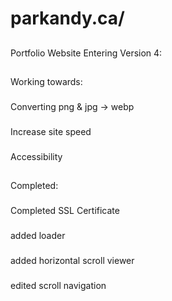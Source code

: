 # parkandy.ca/

## 
Portfolio Website 
Entering Version 4:
##
Working towards:
###
Converting png & jpg -> webp
###
Increase site speed
###
Accessibility

##
Completed:
###
Completed SSL Certificate
###
added loader
###
added horizontal scroll viewer
###
edited scroll navigation
